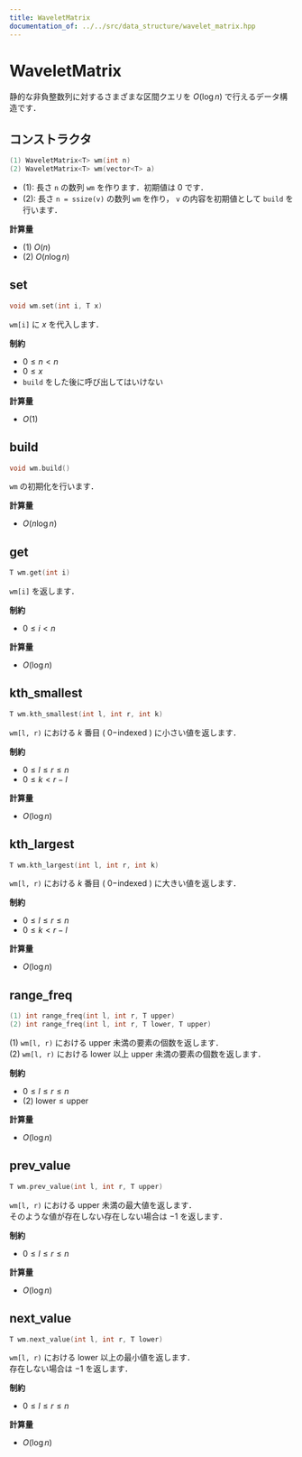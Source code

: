 ```yaml
---
title: WaveletMatrix
documentation_of: ../../src/data_structure/wavelet_matrix.hpp
---
```


# WaveletMatrix

静的な非負整数列に対するさまざまな区間クエリを $O(\log n)$ で行えるデータ構造です．

## コンストラクタ

```cpp
(1) WaveletMatrix<T> wm(int n)
(2) WaveletMatrix<T> wm(vector<T> a)
```

- (1): 長さ `n` の数列 `wm` を作ります．初期値は $0$ です．
- (2): 長さ `n = ssize(v)` の数列 `wm` を作り， `v` の内容を初期値として `build` を行います．

**計算量**

- (1) $O(n)$
- (2) $O(n \log n)$

## set

```cpp
void wm.set(int i, T x)
```

`wm[i]` に $x$ を代入します．

**制約**

- $0 \leq n < n$
- $0 \leq x$
- `build` をした後に呼び出してはいけない

**計算量**

- $O(1)$

## build

```cpp
void wm.build()
```

`wm` の初期化を行います．

**計算量**

- $O(n \log n)$

## get

```cpp
T wm.get(int i)
```

`wm[i]` を返します．

**制約**

- $0 \leq i < n$

**計算量**

- $O(\log n)$

## kth_smallest

```cpp
T wm.kth_smallest(int l, int r, int k)
```

`wm[l, r)` における $k$ 番目 ( $0 \mathrm{-indexed}$ ) に小さい値を返します．

**制約**

- $0 \leq l \leq r \leq n$
- $0 \leq k < r - l$

**計算量**

- $O(\log n)$

## kth_largest

```cpp
T wm.kth_largest(int l, int r, int k)
```

`wm[l, r)` における $k$ 番目 ( $0 \mathrm{-indexed}$ ) に大きい値を返します．

**制約**

- $0 \leq l \leq r \leq n$
- $0 \leq k < r - l$

**計算量**

- $O(\log n)$

## range_freq

```cpp
(1) int range_freq(int l, int r, T upper)
(2) int range_freq(int l, int r, T lower, T upper)
```

(1) `wm[l, r)` における $\mathrm{upper}$ 未満の要素の個数を返します．<br>
(2) `wm[l, r)` における $\mathrm{lower}$ 以上 $\mathrm{upper}$ 未満の要素の個数を返します．

**制約**

- $0 \leq l \leq r \leq n$
- (2) $\mathrm{lower} \leq \mathrm{upper}$

**計算量**

- $O(\log n)$

## prev_value

```cpp
T wm.prev_value(int l, int r, T upper)
```

`wm[l, r)` における $\mathrm{upper}$ 未満の最大値を返します．<br>
そのような値が存在しない存在しない場合は $-1$ を返します．

**制約**

- $0 \leq l \leq r \leq n$

**計算量**

- $O(\log n)$

## next_value

```cpp
T wm.next_value(int l, int r, T lower)
```

`wm[l, r)` における $\mathrm{lower}$ 以上の最小値を返します．<br>
存在しない場合は $-1$ を返します．

**制約**

- $0 \leq l \leq r \leq n$

**計算量**

- $O(\log n)$